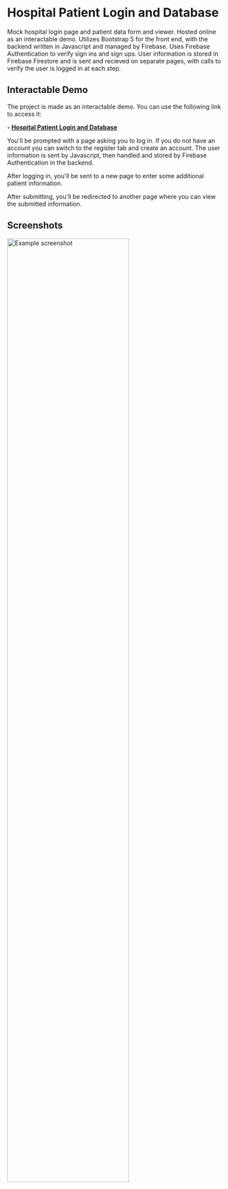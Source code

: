 # Hospital Patient Login and Database

Mock hospital login page and patient data form and viewer. Hosted online as an interactable demo. Utilizes Bootstrap 5 for the front end, with the backend written in Javascript and managed by Firebase. Uses Firebase Authentication to verify sign ins and sign ups. User information is stored in Firebase Firestore and is sent and recieved on separate pages, with calls to verify the user is logged in at each step.

## Interactable Demo

The project is made as an interactable demo. You can use the following link to access it:

**- [Hospital Patient Login and Database](https://anhoale-hospital-website.web.app/)**

You'll be prompted with a page asking you to log in. If you do not have an account you can switch to the register tab and create an account. The user information is sent by Javascript, then handled and stored by Firebase Authentication in the backend.

After logging in, you'll be sent to a new page to enter some additional patient information. 

After submitting, you'll be redirected to another page where you can view the submitted information.

## Screenshots

<img src="https://github.com/AnthoaLe/Hospital-Patient-Login-and-Database/assets/46947396/9b6141c8-6eaa-4df0-b19d-c6531494db6f" width="75%" height="75%" alt="Example screenshot">
